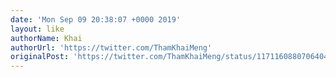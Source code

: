 ```yaml
---
date: 'Mon Sep 09 20:38:07 +0000 2019'
layout: like
authorName: Khai
authorUrl: 'https://twitter.com/ThamKhaiMeng'
originalPost: 'https://twitter.com/ThamKhaiMeng/status/1171160880706404352'
---
```

